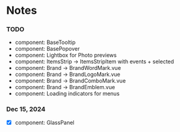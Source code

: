 # Notes

### TODO

- component: BaseTooltip
- component: BasePopover
- component: Lightbox for Photo previews
- component: ItemsStrip -> ItemsStripItem with events + selected
- component: Brand -> BrandWordMark.vue
- component: Brand -> BrandLogoMark.vue
- component: Brand -> BrandComboMark.vue
- component: Brand -> BrandEmblem.vue
- component: Loading indicators for menus

### Dec 15, 2024

- [x] component: GlassPanel
